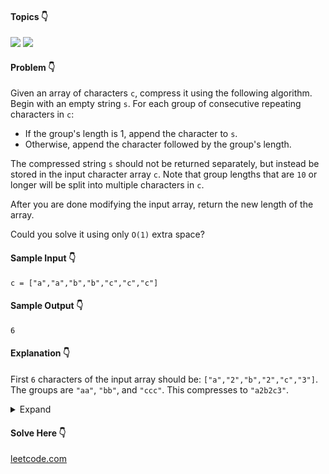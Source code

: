 #### Topics :point_down:
![](https://img.shields.io/badge/-string-wheat)
![](https://img.shields.io/badge/-two--pointer-wheat)

#### Problem :point_down:
Given an array of characters `c`, compress it using the following algorithm.  
Begin with an empty string `s`. For each group of consecutive repeating characters in `c`:
- If the group's length is 1, append the character to `s`.
- Otherwise, append the character followed by the group's length.

The compressed string `s` should not be returned separately, but instead be stored in the input character array `c`. Note that group lengths that are `10` or longer will be split into multiple characters in `c`.  

After you are done modifying the input array, return the new length of the array.  

Could you solve it using only `O(1)` extra space?
#### Sample Input :point_down:
```
c = ["a","a","b","b","c","c","c"]
```
#### Sample Output :point_down:
```
6
```
#### Explanation :point_down:
First `6` characters of the input array should be: `["a","2","b","2","c","3"]`.  
The groups are `"aa"`, `"bb"`, and `"ccc"`. This compresses to `"a2b2c3"`.
<details>
<summary>Expand</summary>

#### Python :point_down:
```py
def solve(c):
    chr_p = 0 # character pointer
    cnt_p = 1 # count pointer 
    count = 1 
    
    for i in range(1, len(c)):
        if c[i] == c[i-1]:
            count += 1
        else:
            c[chr_p] = c[i-1]
            if count > 1:
                for i in str(count):
                    c[cnt_p] = i
                    cnt_p += 1
            chr_p = cnt_p
            cnt_p += 1
            count = 1

    c[chr_p] = c[-1]
    if count > 1:
        for i in str(count):
            c[cnt_p] = i
            cnt_p += 1

    return cnt_p
```
#### Time Complexity :point_down:
```
O(n)
```
#### Space Complexity :point_down:
```
O(1)
```
</details>

#### Solve Here :point_down:
[leetcode.com](https://leetcode.com/problems/string-compression/)
